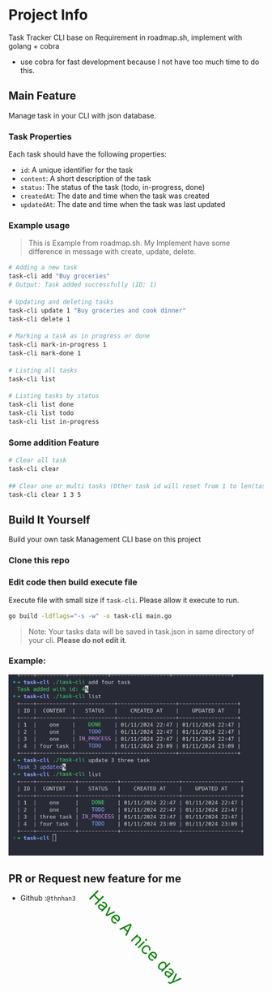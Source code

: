 # Project Info

Task Tracker CLI base on Requirement in roadmap.sh, implement with golang + cobra

- use cobra for fast development because I not have too much time to do this.

## Main Feature

Manage task in your CLI with json database.

### Task Properties

Each task should have the following properties:

- `id`: A unique identifier for the task
- `content`: A short description of the task
- `status`: The status of the task (todo, in-progress, done)
- `createdAt`: The date and time when the task was created
- `updatedAt`: The date and time when the task was last updated

### Example usage

> This is Example from roadmap.sh. My Implement have some difference in message with create, update, delete.

```bash
# Adding a new task
task-cli add "Buy groceries"
# Output: Task added successfully (ID: 1)

# Updating and deleting tasks
task-cli update 1 "Buy groceries and cook dinner"
task-cli delete 1

# Marking a task as in progress or done
task-cli mark-in-progress 1
task-cli mark-done 1

# Listing all tasks
task-cli list

# Listing tasks by status
task-cli list done
task-cli list todo
task-cli list in-progress
```

### Some addition Feature

```bash
# Clear all task
task-cli clear

## Clear one or multi tasks (Other task id will reset from 1 to len(tasks))
task-cli clear 1 3 5
```

## Build It Yourself

Build your own task Management CLI base on this project

### Clone this repo

### Edit code then build execute file

Execute file with small size if `task-cli`. Please allow it execute to run.

```bash
go build -ldflags="-s -w" -o task-cli main.go
```

> Note: Your tasks data will be saved in task.json in same directory of your cli. **Please do not edit it**.

### Example:

![screen](screen.png)

## PR or Request new feature for me

- Github :`@thnhan3`

<p id="footer" align="center" style="padding:20px; margin-top:30px;rotate: calc(45deg); color: green; font-size: 2rem;">Have A nice day</p>
